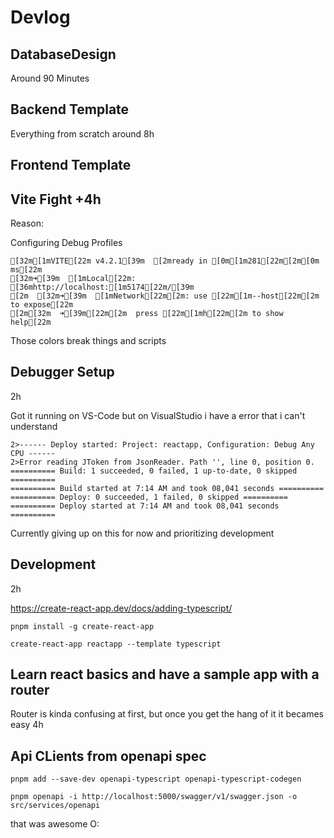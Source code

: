 # Devlog

## DatabaseDesign

Around 90 Minutes

## Backend Template

Everything from scratch around 8h

## Frontend Template

## Vite Fight +4h

Reason:

Configuring Debug Profiles

```
[32m[1mVITE[22m v4.2.1[39m  [2mready in [0m[1m281[22m[2m[0m ms[22m
[32m➜[39m  [1mLocal[22m:   [36mhttp://localhost:[1m5174[22m/[39m
[2m  [32m➜[39m  [1mNetwork[22m[2m: use [22m[1m--host[22m[2m to expose[22m
[2m[32m  ➜[39m[22m[2m  press [22m[1mh[22m[2m to show help[22m
```

Those colors break things and scripts

## Debugger Setup

2h

Got it running on VS-Code but on VisualStudio i have a error that i can't understand

```
2>------ Deploy started: Project: reactapp, Configuration: Debug Any CPU ------
2>Error reading JToken from JsonReader. Path '', line 0, position 0.
========== Build: 1 succeeded, 0 failed, 1 up-to-date, 0 skipped ==========
========== Build started at 7:14 AM and took 08,041 seconds ==========
========== Deploy: 0 succeeded, 1 failed, 0 skipped ==========
========== Deploy started at 7:14 AM and took 08,041 seconds ==========
```

Currently giving up on this for now and prioritizing development

## Development

2h

https://create-react-app.dev/docs/adding-typescript/

```
pnpm install -g create-react-app
```

```
create-react-app reactapp --template typescript
```

## Learn react basics and have a sample app with a router

Router is kinda confusing at first, but once you get the hang of it it becames easy 4h


## Api CLients from openapi spec

```
pnpm add --save-dev openapi-typescript openapi-typescript-codegen
```

```
pnpm openapi -i http://localhost:5000/swagger/v1/swagger.json -o src/services/openapi
```

that was awesome O:

## 